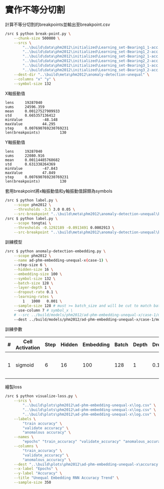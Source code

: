 # 實作不等分切割

計算不等分切割的breakpoints並輸出至breakpoint.csv

``` bash
/src $ python break-point.py \
    --chunk-size 500000 \
    --srcs \
        "..\build\data\phm2012\initialized\Learning_set-Bearing1_1-acc.csv" \
        "..\build\data\phm2012\initialized\Learning_set-Bearing1_2-acc.csv" \
        "..\build\data\phm2012\initialized\Learning_set-Bearing2_1-acc.csv" \
        "..\build\data\phm2012\initialized\Learning_set-Bearing2_2-acc.csv" \
        "..\build\data\phm2012\initialized\Learning_set-Bearing3_1-acc.csv" \
        "..\build\data\phm2012\initialized\Learning_set-Bearing3_2-acc.csv" \
    --dest-dir "..\build\meta\phm2012\anomaly-detection-unequal" \
    --columns "x" "y" \
    --symbol-size 132
```

X軸振動值
```
lens     19287040
sums     24596.359
mean     0.00127527909933
std      0.665357136412
minValue         -48.148
maxValue         44.295
step     0.007690769230769231
len(breakpoints)         130
```

Y軸振動值
```
lens     19287040
sums     22080.916
mean     0.00114485768682
std      0.631338264369
minValue         -47.843
maxValue         47.849
step     0.007690769230769231
len(breakpoints)         130
```

套用breakpoint將x軸振動值和y軸振動值歸類為symbols

``` bash
/src $ python label.py \
    --scope phm2012 \
    --thresholds -3.5 3.0 0.05 \
    --src-breakpoint "..\build\meta\phm2012\anomaly-detection-unequal\breakpoint.csv"
/src $ python label.py \
    --scope tongtai \
    --thresholds -0.1292189 -0.0913491 0.0002913 \
    --src-breakpoint "..\build\meta\phm2012\anomaly-detection-unequal\breakpoint.csv"
```

訓練模型

``` bash
/src $ python anomaly-detection-embedding.py \
    --scope phm2012 \
    --name ad-phm-embedding-unequal-x(case-1) \
    --step-size 6 \
    --hidden-size 16 \
    --embedding-size 100 \
    --symbol-size 132 \
    --batch-size 128 \
    --layer-depth 1 \
    --dropout-rate 0.1 \
    --learning-rates \
        1   1000   0.001 \
    --sample-size 128 # must >= batch_size and will be cut to match batch_size \
    --use-column 7 # symbol_x \
    # --src ../build/models/phm2012/ad-phm-embedding-unequal-x/case-1/model \
    --dest ../build/models/phm2012/ad-phm-embedding-unequal-x/case-1/model
```

訓練參數

| # | Cell Activation | Step | Hidden | Embedding | Batch | Depth | Dropout | Learning Rate | Max Train Accuracy | sec/epoch |
| --- | --- | --- | --- | --- | --- | --- | --- | --- | --- | --- |
| 1 | sigmoid | 6 | 16 | 100 | 128 | 1 | 0.1 | 0.001 | 0.769689502 (347-th epoch in 350 epochs) | 91~93 |

繪製loss

``` bash
/src $ python visualize-loss.py \
    --srcs \
        "..\build\plots\phm2012\ad-phm-embedding-unequal-x\log.csv" \
        "..\build\plots\phm2012\ad-phm-embedding-unequal-x\log.csv" \
        "..\build\plots\phm2012\ad-phm-embedding-unequal-x\log.csv" \
    --labels \
        "train accuracy" \
        "validate accuracy" \
        "anomalous accuracy" \
    --names \
        "epochs" "train_accuracy" "validate_accuracy" "anomalous_accuracy" "elapsed_time" \
    --columns \
        "train_accuracy" \
        "validate_accuracy" \
        "anomalous_accuracy" \
    --dest "..\build\plots\phm2012\ad-phm-embedding-unequal-x\accuracy.png" \
    --x-label "Epochs" \
    --y-label "Accuracy" \
    --title "Unequal Embedding RNN Accuracy Trend" \
    --sample-size 350
```
